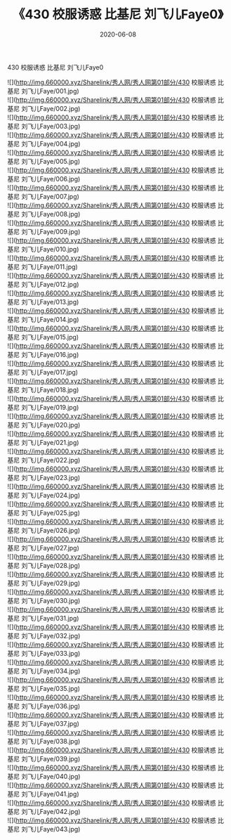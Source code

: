 ﻿---
layout: post
title:  《430 校服诱惑 比基尼 刘飞儿Faye0》
date:   2020-06-08
img: http://img.660000.xyz/Sharelink/秀人网/秀人网第01部分/430 校服诱惑 比基尼 刘飞儿Faye0/000.jpg
categories: [美女, 清纯, 唯美]
---

430 校服诱惑 比基尼 刘飞儿Faye0

  ![](http://img.660000.xyz/Sharelink/秀人网/秀人网第01部分/430 校服诱惑 比基尼 刘飞儿Faye/001.jpg) <br> ![](http://img.660000.xyz/Sharelink/秀人网/秀人网第01部分/430 校服诱惑 比基尼 刘飞儿Faye/002.jpg) <br> ![](http://img.660000.xyz/Sharelink/秀人网/秀人网第01部分/430 校服诱惑 比基尼 刘飞儿Faye/003.jpg) <br> ![](http://img.660000.xyz/Sharelink/秀人网/秀人网第01部分/430 校服诱惑 比基尼 刘飞儿Faye/004.jpg) <br> ![](http://img.660000.xyz/Sharelink/秀人网/秀人网第01部分/430 校服诱惑 比基尼 刘飞儿Faye/005.jpg) <br> ![](http://img.660000.xyz/Sharelink/秀人网/秀人网第01部分/430 校服诱惑 比基尼 刘飞儿Faye/006.jpg) <br> ![](http://img.660000.xyz/Sharelink/秀人网/秀人网第01部分/430 校服诱惑 比基尼 刘飞儿Faye/007.jpg) <br> ![](http://img.660000.xyz/Sharelink/秀人网/秀人网第01部分/430 校服诱惑 比基尼 刘飞儿Faye/008.jpg) <br> ![](http://img.660000.xyz/Sharelink/秀人网/秀人网第01部分/430 校服诱惑 比基尼 刘飞儿Faye/009.jpg) <br> ![](http://img.660000.xyz/Sharelink/秀人网/秀人网第01部分/430 校服诱惑 比基尼 刘飞儿Faye/010.jpg) <br> ![](http://img.660000.xyz/Sharelink/秀人网/秀人网第01部分/430 校服诱惑 比基尼 刘飞儿Faye/011.jpg) <br> ![](http://img.660000.xyz/Sharelink/秀人网/秀人网第01部分/430 校服诱惑 比基尼 刘飞儿Faye/012.jpg) <br> ![](http://img.660000.xyz/Sharelink/秀人网/秀人网第01部分/430 校服诱惑 比基尼 刘飞儿Faye/013.jpg) <br> ![](http://img.660000.xyz/Sharelink/秀人网/秀人网第01部分/430 校服诱惑 比基尼 刘飞儿Faye/014.jpg) <br> ![](http://img.660000.xyz/Sharelink/秀人网/秀人网第01部分/430 校服诱惑 比基尼 刘飞儿Faye/015.jpg) <br> ![](http://img.660000.xyz/Sharelink/秀人网/秀人网第01部分/430 校服诱惑 比基尼 刘飞儿Faye/016.jpg) <br> ![](http://img.660000.xyz/Sharelink/秀人网/秀人网第01部分/430 校服诱惑 比基尼 刘飞儿Faye/017.jpg) <br> ![](http://img.660000.xyz/Sharelink/秀人网/秀人网第01部分/430 校服诱惑 比基尼 刘飞儿Faye/018.jpg) <br> ![](http://img.660000.xyz/Sharelink/秀人网/秀人网第01部分/430 校服诱惑 比基尼 刘飞儿Faye/019.jpg) <br> ![](http://img.660000.xyz/Sharelink/秀人网/秀人网第01部分/430 校服诱惑 比基尼 刘飞儿Faye/020.jpg) <br> ![](http://img.660000.xyz/Sharelink/秀人网/秀人网第01部分/430 校服诱惑 比基尼 刘飞儿Faye/021.jpg) <br> ![](http://img.660000.xyz/Sharelink/秀人网/秀人网第01部分/430 校服诱惑 比基尼 刘飞儿Faye/022.jpg) <br> ![](http://img.660000.xyz/Sharelink/秀人网/秀人网第01部分/430 校服诱惑 比基尼 刘飞儿Faye/023.jpg) <br> ![](http://img.660000.xyz/Sharelink/秀人网/秀人网第01部分/430 校服诱惑 比基尼 刘飞儿Faye/024.jpg) <br> ![](http://img.660000.xyz/Sharelink/秀人网/秀人网第01部分/430 校服诱惑 比基尼 刘飞儿Faye/025.jpg) <br> ![](http://img.660000.xyz/Sharelink/秀人网/秀人网第01部分/430 校服诱惑 比基尼 刘飞儿Faye/026.jpg) <br> ![](http://img.660000.xyz/Sharelink/秀人网/秀人网第01部分/430 校服诱惑 比基尼 刘飞儿Faye/027.jpg) <br> ![](http://img.660000.xyz/Sharelink/秀人网/秀人网第01部分/430 校服诱惑 比基尼 刘飞儿Faye/028.jpg) <br> ![](http://img.660000.xyz/Sharelink/秀人网/秀人网第01部分/430 校服诱惑 比基尼 刘飞儿Faye/029.jpg) <br> ![](http://img.660000.xyz/Sharelink/秀人网/秀人网第01部分/430 校服诱惑 比基尼 刘飞儿Faye/030.jpg) <br> ![](http://img.660000.xyz/Sharelink/秀人网/秀人网第01部分/430 校服诱惑 比基尼 刘飞儿Faye/031.jpg) <br> ![](http://img.660000.xyz/Sharelink/秀人网/秀人网第01部分/430 校服诱惑 比基尼 刘飞儿Faye/032.jpg) <br> ![](http://img.660000.xyz/Sharelink/秀人网/秀人网第01部分/430 校服诱惑 比基尼 刘飞儿Faye/033.jpg) <br> ![](http://img.660000.xyz/Sharelink/秀人网/秀人网第01部分/430 校服诱惑 比基尼 刘飞儿Faye/034.jpg) <br> ![](http://img.660000.xyz/Sharelink/秀人网/秀人网第01部分/430 校服诱惑 比基尼 刘飞儿Faye/035.jpg) <br> ![](http://img.660000.xyz/Sharelink/秀人网/秀人网第01部分/430 校服诱惑 比基尼 刘飞儿Faye/036.jpg) <br> ![](http://img.660000.xyz/Sharelink/秀人网/秀人网第01部分/430 校服诱惑 比基尼 刘飞儿Faye/037.jpg) <br> ![](http://img.660000.xyz/Sharelink/秀人网/秀人网第01部分/430 校服诱惑 比基尼 刘飞儿Faye/038.jpg) <br> ![](http://img.660000.xyz/Sharelink/秀人网/秀人网第01部分/430 校服诱惑 比基尼 刘飞儿Faye/039.jpg) <br> ![](http://img.660000.xyz/Sharelink/秀人网/秀人网第01部分/430 校服诱惑 比基尼 刘飞儿Faye/040.jpg) <br> ![](http://img.660000.xyz/Sharelink/秀人网/秀人网第01部分/430 校服诱惑 比基尼 刘飞儿Faye/041.jpg) <br> ![](http://img.660000.xyz/Sharelink/秀人网/秀人网第01部分/430 校服诱惑 比基尼 刘飞儿Faye/042.jpg) <br> ![](http://img.660000.xyz/Sharelink/秀人网/秀人网第01部分/430 校服诱惑 比基尼 刘飞儿Faye/043.jpg) <br>
